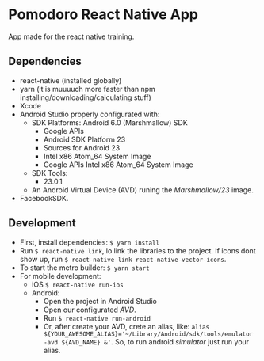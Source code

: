 # Pomodoro React Native App

App made for the react native training.

## Dependencies

- react-native (installed globally)
- yarn (it is muuuuch more faster than npm installing/downloading/calculating stuff)
- Xcode
- Android Studio properly configurated with:
  - SDK Platforms: Android 6.0 (Marshmallow) SDK
    - Google APIs
    - Android SDK Platform 23
    - Sources for Android 23
    - Intel x86 Atom_64 System Image
    - Google APIs Intel x86 Atom_64 System Image
  - SDK Tools:
    - 23.0.1
  - An Android Virtual Device (AVD) runing the _Marshmallow/23_ image.
- FacebookSDK.

## Development

- First, install dependencies: `$ yarn install`
- Run `$ react-native link`, lo link the libraries to the project. If icons dont show up, run `$ react-native link react-native-vector-icons`.
- To start the metro builder: `$ yarn start`
- For mobile development:
  - iOS `$ react-native run-ios`
  - Android:
    - Open the project in Android Studio
    - Open our configurated _AVD_.
    - Run `$ react-native run-android`
    - Or, after create your AVD, crete an alias, like: `alias ${YOUR_AWESOME_ALIAS}='~/Library/Android/sdk/tools/emulator -avd ${AVD_NAME} &'`. So, to run android _simulator_ just run your alias.
